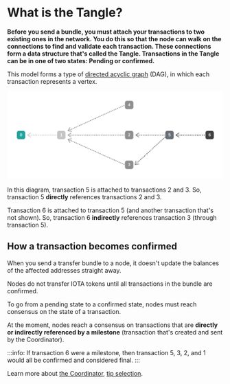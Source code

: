 # What is the Tangle?

**Before you send a bundle, you must attach your transactions to two existing ones in the network. You do this so that the node can walk on the connections to find and validate each transaction. These connections form a data structure that's called the Tangle. Transactions in the Tangle can be in one of two states: Pending or confirmed.**

This model forms a type of [directed acyclic graph](https://en.wikipedia.org/wiki/Directed_acyclic_graph) (DAG), in which each transaction represents a vertex.

![A directed acyclic graph](../images/dag.png)

In this diagram, transaction 5 is attached to transactions 2 and 3. So, transaction 5 **directly** references transactions 2 and 3.

Transaction 6 is attached to transaction 5 (and another transaction that's not shown). So, transaction 6 **indirectly** references transaction 3 (through transaction 5).

## How a transaction becomes confirmed

When you send a transfer bundle to a node, it doesn't update the balances of the affected addresses straight away.

Nodes do not transfer IOTA tokens until all transactions in the bundle are confirmed.

To go from a pending state to a confirmed state, nodes must reach consensus on the state of a transaction.

At the moment, nodes reach a consensus on transactions that are **directly or indirectly referenced by a milestone** (transaction that's created and sent by the Coordinator).

:::info:
If transaction 6 were a milestone, then transaction 5, 3, 2, and 1 would all be confirmed and considered final.
::: 

Learn more about [the Coordinator](root://the-tangle/0.1/concepts/the-coordinator.md), [tip selection](root://the-tangle/0.1/concepts/tip-selection.md).

